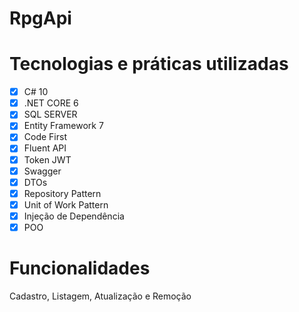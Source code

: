 # RpgApi

# Tecnologias e práticas utilizadas
- [x] C# 10
- [x] .NET CORE 6
- [x] SQL SERVER
- [x] Entity Framework 7
- [x] Code First
- [x] Fluent API
- [x] Token JWT
- [x] Swagger
- [x] DTOs
- [x] Repository Pattern
- [x] Unit of Work Pattern
- [x] Injeção de Dependência
- [x] POO

# Funcionalidades
Cadastro, Listagem, Atualização e Remoção

